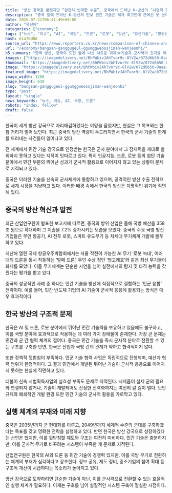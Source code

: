 ```yaml
---
title: "방산 강국을 꿈꿨지만 “완전히 빈약한 수준”… 중국에서 드러난 K-방산의 ‘치명적 한계’"
description: "중국 앞에 드러난 K-방산의 민낯 민간 기술은 세계 최고인데 군에선 못 쓴다 ..."
date: 2025-07-21T06:41:49+09:00
author: "윤신애"
categories: ["economy"]
tags: ["뉴스", "이슈", "AI", "국방", "드론", "로봇", "방산", "방산기술", "방위산업", "인공지능", "중국", "한국", "무기화전략", "기술격차분석"]
hash: 61a70d8d
source_url: "https://www.reportera.co.kr/news/comparison-of-chinese-and-korean-defense-technology/"
url: "/economy/bangsan-ganggugeul-ggumggweossjiman-wanjeonhi/"
h5_summary: "한국 방산, 중국의 도전 앞에 나선 새로운 과제br기술과 군사력의 간극을 메울 시간"
images: ["https://imagedelivery.net/BhPWbivJAhTvor9c-8lV2w/072d6b50-0aae-4242-a2fe-b8f6531d1300/public", "https://imagedelivery.net/BhPWbivJAhTvor9c-8lV2w/45d762de-cdb1-4afe-62be-ec251e26ab00/public", "https://imagedelivery.net/BhPWbivJAhTvor9c-8lV2w/69d6cbae-9ecb-434a-d48e-bc7031fbce00/public", "https://imagedelivery.net/BhPWbivJAhTvor9c-8lV2w/fee5b053-a42c-4856-16c8-448275f69a00/public"]
thumbnail: "https://imagedelivery.net/BhPWbivJAhTvor9c-8lV2w/072d6b50-0aae-4242-a2fe-b8f6531d1300/public"
image: "https://imagedelivery.net/BhPWbivJAhTvor9c-8lV2w/072d6b50-0aae-4242-a2fe-b8f6531d1300/public"
featured_image: "https://imagedelivery.net/BhPWbivJAhTvor9c-8lV2w/072d6b50-0aae-4242-a2fe-b8f6531d1300/public"
image_width: 1200
image_height: 630
slug: "bangsan-ganggugeul-ggumggweossjiman-wanjeonhi"
type: "post"
layout: "single"
news_keywords: "뉴스, 이슈, AI, 국방, 드론"
robots: "index, follow"
draft: false
---
```


한국이 세계 방산 강국으로 자리매김하겠다는 야망을 품었지만, 현실은 그 목표와는 한참 거리가 멀어 보인다. 최근 중국의 방산 역량이 두드러지면서 한국의 군사 기술의 한계를 드러내는 사건들이 일어나고 있다.

전 세계에서 민간 기술 강국으로 인정받는 한국은 군사 분야에서 그 잠재력을 제대로 발휘하지 못하고 있다는 지적이 잇따르고 있다. 특히 인공지능, 드론, 로봇 등의 첨단 기술 분야에서 민간 부문의 뛰어난 성과가 군사적 활용으로 이어지지 않고 있는 상황이 문제로 지적되고 있다.

중국은 이러한 기술을 신속히 군사체계에 통합하고 있으며, 공격적인 방산 수출 전략으로 세계 시장을 겨냥하고 있다. 이러한 배경 속에서 한국의 방산은 치명적인 위기에 직면해 있다.

## 중국의 방산 혁신과 발전

최근 산업연구원이 발표한 보고서에 따르면, 중국의 방위 산업은 올해 국방 예산을 358조 원으로 확대하며 그 지출을 7.2% 증가시키는 모습을 보였다. 중국의 주요 국영 방산기업들은 무인 항공기, AI 전투 로봇, 스마트 유도무기 등 차세대 무기체계 개발에 몰두하고 있다.

지난해 열린 국제 항공우주박람회에서는 자율 작전이 가능한 AI 무기 ‘로봇 늑대’, 여러 대의 드론을 동시 작동하는 ‘벌떼 드론’, 무인 수상 정인 ‘범고래호’와 같은 최신 무기들이 화제를 모았다. 이들 무기체계는 단순한 시연을 넘어 실전에서의 탐지 및 타격 능력을 갖췄다는 평가를 받고 있다.

중국의 성공적인 사례 중 하나는 민간 기술을 방산에 직접적으로 결합하는 ‘민군 융합’ 전략이다. 예를 들어, 민간 반도체 기업의 AI 기술이 군사적 응용에 활용되는 방식은 매우 효과적이다.

## 한국 방산의 구조적 문제

한국은 AI 및 드론, 로봇 분야에서 뛰어난 민간 기술력을 보유하고 있음에도 불구하고, 이를 국방 분야에 효과적으로 적용하는 데 여러 가지 장애물이 존재한다. 가장 큰 문제는 민간과 군 간 협력 체계의 결여다. 중국은 민간 기술을 즉시 군사적 분야로 전환할 수 있는 구조를 구축한 반면, 한국은 산업과 국방 간의 관계가 약하고 협력적이지 않다.

또한 정책적 뒷받침이 부족하다. 민군 기술 협력 사업은 독립적으로 진행되며, 예산과 협력 범위가 한정적이다. 그 결과 민간에서 개발된 뛰어난 기술이 군사적 응용으로 이어지지 못하는 현실에 직면하고 있다.

더불어 신속 시범획득사업의 실효성 부족도 문제로 지적된다. 시제품이 실제 군의 필요와 연결되지 않거나, 기술이 개발되어도 진정한 전력화까지는 여전히 갈 길이 멀다. 보안 규제와 폐쇄적인 개발 환경 또한 민간 기술의 군사적 활용을 가로막고 있다.

## 실행 체계의 부재와 미래 지향

중국은 2035년까지 군 현대화를 이루고, 2049년까지 세계적 수준의 군대를 구축하겠다는 목표를 갖고 명확한 전략을 실행하고 있다. 반면 한국은 방산 강국으로 성장하겠다는 선언은 했지만, 이를 뒷받침할 제도와 구조는 여전히 미비하다. 민간 기술은 충분하지만, 이를 군사적 무기로 바꾸려는 시스템이 부족한 게 문제로 지적된다.

산업연구원은 한국의 AI와 드론 등 민간 기술이 경쟁력 있지만, 이를 국방 무기로 전환하는 체계의 부재가 심각하다고 강조한다. 정보 공유, 제도 정비, 중소기업의 참여 확대 등 구조적 개선이 시급하다는 목소리가 높아지고 있다.

방산 강국으로 도약하려면 단순한 기술이 아닌, 이를 군사력으로 전환할 수 있는 효율적인 실행 체계가 필요하다. 이제는 구호를 넘어 실질적인 시스템 구축이 절실한 시점이다.
